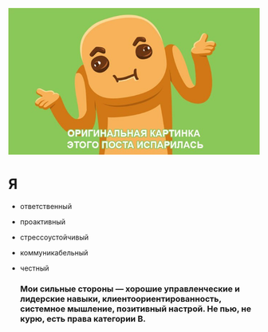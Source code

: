 ![](https://github.com/kozlovdenis1989/about_me/blob/main/about.jpg)
# Я 
* ответственный
* проактивный
* стрессоустойчивый
* коммуникабельный
* честный
  
    ### Мои сильные стороны — хорошие управленческие и лидерские навыки, клиентоориентированность, системное мышление, позитивный настрой. Не пью, не курю, есть права категории B.

    
